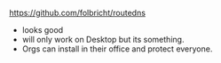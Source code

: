 

https://github.com/folbricht/routedns
- looks good
- will only work on Desktop but its something.
- Orgs can install in their office and protect everyone.